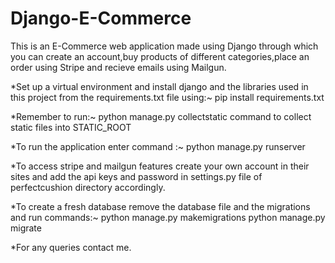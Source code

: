# Django-E-Commerce
This is an E-Commerce web application made using Django through which you can create an account,buy products of different categories,place an order using Stripe and recieve emails using Mailgun.

*Set up a virtual environment and install django and the libraries used in this project from the requirements.txt file using:~
pip install requirements.txt

*Remember to run:~ python manage.py collectstatic 
command to collect static files into STATIC_ROOT

*To run the application enter command :~ python manage.py runserver

*To access stripe and mailgun features create your own account in their sites and add the api keys and password in settings.py file of perfectcushion directory accordingly.

*To create a fresh database remove the database file and the migrations and run commands:~
python manage.py makemigrations
python manage.py migrate

*For any queries contact me.
